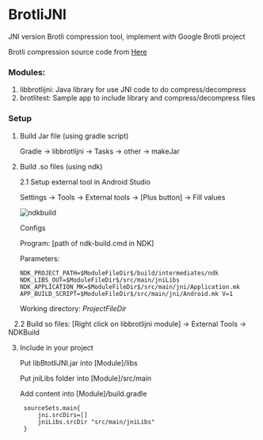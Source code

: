 # BrotliJNI
JNI version Brotli compression tool, implement with Google Brotli project

Brotli compression source code from [Here](https://github.com/google/brotli)

### Modules:

1. libbrotlijni: Java library for use JNI code to do compress/decompress
2. brotlitest: Sample app to include library and compress/decompress files

### Setup

1. Build Jar file (using gradle script)

    Gradle -> libbrotlijni -> Tasks -> other -> makeJar

2. Build .so files (using ndk)

    2.1 Setup external tool in Android Studio
    
    Settings -> Tools -> External tools -> [Plus button] -> Fill values
        
    ![ndkbuild](https://cloud.githubusercontent.com/assets/3983418/24185833/3357afa4-0f10-11e7-8d3d-cb79c611fc27.png)
        
    Configs
    
    Program: [path of ndk-build.cmd in NDK]
    
    Parameters: 
       
       NDK_PROJECT_PATH=$ModuleFileDir$/build/intermediates/ndk NDK_LIBS_OUT=$ModuleFileDir$/src/main/jniLibs NDK_APPLICATION_MK=$ModuleFileDir$/src/main/jni/Application.mk APP_BUILD_SCRIPT=$ModuleFileDir$/src/main/jni/Android.mk V=1
       
    Working directory: $ProjectFileDir$
    
    2.2 Build so files: [Right click on libbrotlijni module] -> External Tools -> NDKBuild
    
3. Include in your project

    Put libBtotliJNI.jar into [Module]/libs
    
    Put jniLibs folder into [Module]/src/main
    
    Add content into [Module]/build.gradle
    
        sourceSets.main{
            jni.srcDirs=[]
            jniLibs.srcDir "src/main/jniLibs"
        }
